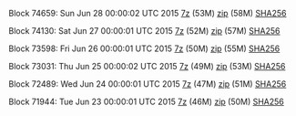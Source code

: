 Block 74659: Sun Jun 28 00:00:02 UTC 2015 [7z](https://transfer.sh/103axG/bootstrap.dat.20150628.7z) (53M) [zip](https://transfer.sh/19wCvX/bootstrap.dat.20150628.zip) (58M) [SHA256](https://transfer.sh/12rkva/sha256.txt)

Block 74130: Sat Jun 27 00:00:01 UTC 2015 [7z](https://transfer.sh/HjBZw/bootstrap.dat.20150627.7z) (52M) [zip](https://transfer.sh/Okojo/bootstrap.dat.20150627.zip) (57M) [SHA256](https://transfer.sh/VLgHS/sha256.txt)

Block 73598: Fri Jun 26 00:00:01 UTC 2015 [7z](https://transfer.sh/kYjiy/bootstrap.dat.20150626.7z) (50M) [zip](https://transfer.sh/qnifa/bootstrap.dat.20150626.zip) (55M) [SHA256](https://transfer.sh/ifh6l/sha256.txt)

Block 73031: Thu Jun 25 00:00:02 UTC 2015 [7z](https://transfer.sh/5y8Te/bootstrap.dat.20150625.7z) (49M) [zip](https://transfer.sh/hGaQM/bootstrap.dat.20150625.zip) (53M) [SHA256](https://transfer.sh/b86LJ/sha256.txt)

Block 72489: Wed Jun 24 00:00:01 UTC 2015 [7z](https://transfer.sh/XfhgM/bootstrap.dat.20150624.7z) (47M) [zip](https://transfer.sh/14ExRH/bootstrap.dat.20150624.zip) (51M) [SHA256](https://transfer.sh/jADSN/sha256.txt)

Block 71944: Tue Jun 23 00:00:01 UTC 2015 [7z](https://transfer.sh/kHGDL/bootstrap.dat.20150623.7z) (46M) [zip](https://transfer.sh/TOYFG/bootstrap.dat.20150623.zip) (50M) [SHA256](https://transfer.sh/fmU4R/sha256.txt)
